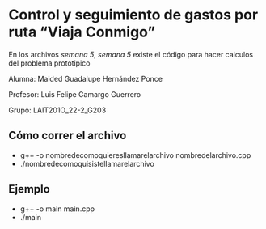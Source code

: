 # Control y seguimiento de gastos por ruta “Viaja Conmigo”

En los archivos *semana 5*, *semana 5*  existe el código para hacer calculos del problema prototipico

Alumna: Maided Guadalupe Hernández Ponce

Profesor: Luis Felipe Camargo Guerrero

Grupo: LAIT201O_22-2_G203

## Cómo correr el archivo

- g++ -o nombredecomoquieresllamarelarchivo nombredelarchivo.cpp
- ./nombredecomoquisistellamarelarchivo

 ## Ejemplo
- g++ -o main main.cpp
- ./main
